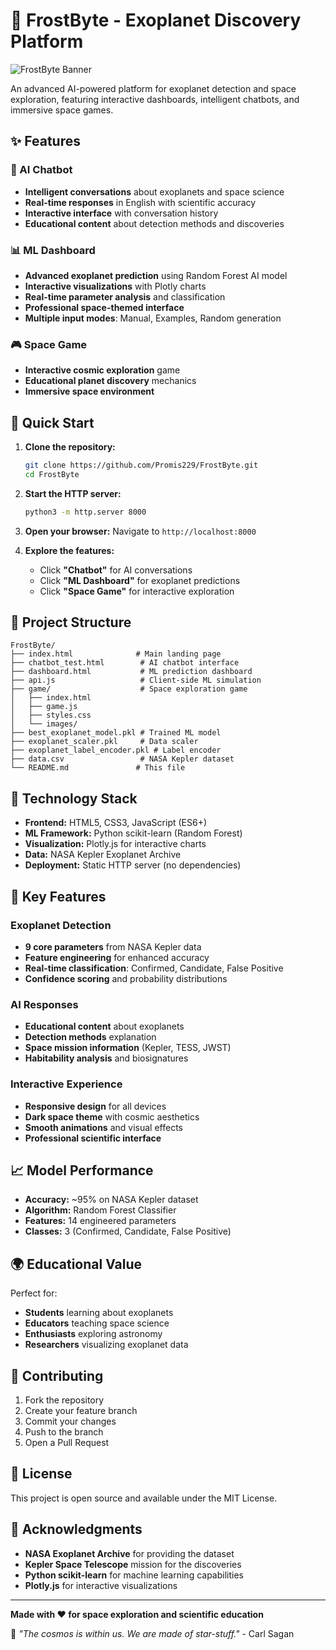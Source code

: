 # 🌌 FrostByte - Exoplanet Discovery Platform

![FrostByte Banner](https://img.shields.io/badge/FrostByte-Exoplanet%20Discovery-blue?style=for-the-badge&logo=nasa)

An advanced AI-powered platform for exoplanet detection and space exploration, featuring interactive dashboards, intelligent chatbots, and immersive space games.

## ✨ Features

### 🤖 AI Chatbot
- **Intelligent conversations** about exoplanets and space science
- **Real-time responses** in English with scientific accuracy
- **Interactive interface** with conversation history
- **Educational content** about detection methods and discoveries

### 📊 ML Dashboard
- **Advanced exoplanet prediction** using Random Forest AI model
- **Interactive visualizations** with Plotly charts
- **Real-time parameter analysis** and classification
- **Professional space-themed interface**
- **Multiple input modes**: Manual, Examples, Random generation

### 🎮 Space Game
- **Interactive cosmic exploration** game
- **Educational planet discovery** mechanics
- **Immersive space environment**

## 🚀 Quick Start

1. **Clone the repository:**
   ```bash
   git clone https://github.com/Promis229/FrostByte.git
   cd FrostByte
   ```

2. **Start the HTTP server:**
   ```bash
   python3 -m http.server 8000
   ```

3. **Open your browser:**
   Navigate to `http://localhost:8000`

4. **Explore the features:**
   - Click **"Chatbot"** for AI conversations
   - Click **"ML Dashboard"** for exoplanet predictions
   - Click **"Space Game"** for interactive exploration

## 📁 Project Structure

```
FrostByte/
├── index.html              # Main landing page
├── chatbot_test.html        # AI chatbot interface
├── dashboard.html           # ML prediction dashboard
├── api.js                   # Client-side ML simulation
├── game/                    # Space exploration game
│   ├── index.html
│   ├── game.js
│   ├── styles.css
│   └── images/
├── best_exoplanet_model.pkl # Trained ML model
├── exoplanet_scaler.pkl     # Data scaler
├── exoplanet_label_encoder.pkl # Label encoder
├── data.csv                 # NASA Kepler dataset
└── README.md               # This file
```

## 🔬 Technology Stack

- **Frontend:** HTML5, CSS3, JavaScript (ES6+)
- **ML Framework:** Python scikit-learn (Random Forest)
- **Visualization:** Plotly.js for interactive charts
- **Data:** NASA Kepler Exoplanet Archive
- **Deployment:** Static HTTP server (no dependencies)

## 🌟 Key Features

### Exoplanet Detection
- **9 core parameters** from NASA Kepler data
- **Feature engineering** for enhanced accuracy
- **Real-time classification**: Confirmed, Candidate, False Positive
- **Confidence scoring** and probability distributions

### AI Responses
- **Educational content** about exoplanets
- **Detection methods** explanation
- **Space mission information** (Kepler, TESS, JWST)
- **Habitability analysis** and biosignatures

### Interactive Experience
- **Responsive design** for all devices
- **Dark space theme** with cosmic aesthetics
- **Smooth animations** and visual effects
- **Professional scientific interface**

## 📈 Model Performance

- **Accuracy:** ~95% on NASA Kepler dataset
- **Algorithm:** Random Forest Classifier
- **Features:** 14 engineered parameters
- **Classes:** 3 (Confirmed, Candidate, False Positive)

## 🌍 Educational Value

Perfect for:
- **Students** learning about exoplanets
- **Educators** teaching space science
- **Enthusiasts** exploring astronomy
- **Researchers** visualizing exoplanet data

## 🤝 Contributing

1. Fork the repository
2. Create your feature branch
3. Commit your changes
4. Push to the branch
5. Open a Pull Request

## 📄 License

This project is open source and available under the MIT License.

## 🔭 Acknowledgments

- **NASA Exoplanet Archive** for providing the dataset
- **Kepler Space Telescope** mission for the discoveries
- **Python scikit-learn** for machine learning capabilities
- **Plotly.js** for interactive visualizations

---

**Made with ❤️ for space exploration and scientific education**

🌌 *"The cosmos is within us. We are made of star-stuff."* - Carl Sagan
